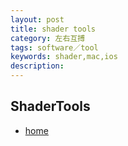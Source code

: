 ```yaml
---
layout: post
title: shader tools
category: 左右互搏
tags: software／tool
keywords: shader,mac,ios
description: 
---
```


## ShaderTools
* [home](http://www.shadertool.com/#home)

